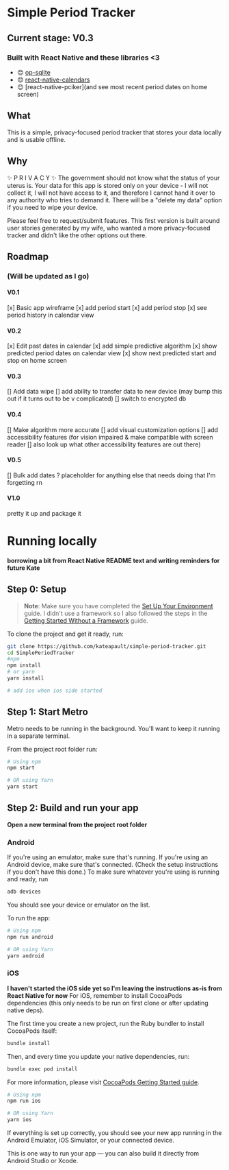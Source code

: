# Simple Period Tracker
## Current stage: V0.3

### Built with React Native and these libraries <3
- 😊 [op-sqlite](https://github.com/OP-Engineering/op-sqlite#readme)
- 😊 [react-native-calendars](https://github.com/wix/react-native-calendars#readme)
- 😊 [react-native-pciker](and see most recent period dates on home screen)


## What
This is a simple, privacy-focused period tracker that stores your data locally and is usable offline.

## Why
✨ P R I V A C Y ✨
The government should not know what the status of your uterus is. Your data for this app is stored only on your device - I will not collect it, I will not have access to it, and therefore I cannot hand it over to any authority who tries to demand it. There will be a "delete my data" option if you need to wipe your device.

Please feel free to request/submit features. This first version is built around user stories generated by my wife, who wanted a more privacy-focused tracker and didn't like the other options out there.


## Roadmap
### (Will be updated as I go)
#### V0.1
[x] Basic app wireframe
[x] add period start
[x] add period stop
[x] see period history in calendar view 

#### V0.2
[x] Edit past dates in calendar
[x] add simple predictive algorithm
[x] show predicted period dates on calendar view 
[x] show next predicted start and stop on home screen

#### V0.3
[] Add data wipe
[] add ability to transfer data to new device (may bump this out if it turns out to be v complicated)
[] switch to encrypted db

#### V0.4
[] Make algorithm more accurate
[] add visual customization options
[] add accessibility features (for vision impaired & make compatible with screen reader
[] also look up what other accessibility features are out there)

#### V0.5 
[] Bulk add dates ?
placeholder for anything else that needs doing that I'm forgetting rn

#### V1.0
pretty it up and package it



# Running locally
#### borrowing a bit from React Native README text and writing reminders for future Kate
## Step 0: Setup
> **Note**: Make sure you have completed the [Set Up Your Environment](https://reactnative.dev/docs/set-up-your-environment) guide. I didn't use a framework so I also followed the steps in the [Getting Started Without a Framework](https://reactnative.dev/docs/getting-started-without-a-framework) guide.

To clone the project and get it ready, run:
```sh
git clone https://github.com/kateapault/simple-period-tracker.git
cd SimplePeriodTracker
#npm
npm install
# or yarn
yarn install

# add ios when ios side started
```


## Step 1: Start Metro
Metro needs to be running in the background. You'll want to keep it running in a separate terminal. 

From the project root folder run:
```sh
# Using npm
npm start

# OR using Yarn
yarn start
```

## Step 2: Build and run your app
**Open a new terminal from the project root folder**

### Android
If you're using an emulator, make sure that's running. If you're using an Android device, make sure that's connected. (Check the setup instructions if you don't have this done.) To make sure whatever you're using is running and ready, run
```sh
adb devices
```

You should see your device or emulator on the list.

To run the app:
```sh
# Using npm
npm run android

# OR using Yarn
yarn android
```

### iOS
**I haven't started the iOS side yet so I'm leaving the instructions as-is from React Native for now**
For iOS, remember to install CocoaPods dependencies (this only needs to be run on first clone or after updating native deps).

The first time you create a new project, run the Ruby bundler to install CocoaPods itself:

```sh
bundle install
```

Then, and every time you update your native dependencies, run:

```sh
bundle exec pod install
```

For more information, please visit [CocoaPods Getting Started guide](https://guides.cocoapods.org/using/getting-started.html).

```sh
# Using npm
npm run ios

# OR using Yarn
yarn ios
```

If everything is set up correctly, you should see your new app running in the Android Emulator, iOS Simulator, or your connected device.

This is one way to run your app — you can also build it directly from Android Studio or Xcode.
